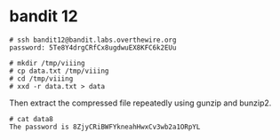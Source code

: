 # bandit 12

    # ssh bandit12@bandit.labs.overthewire.org
    password: 5Te8Y4drgCRfCx8ugdwuEX8KFC6k2EUu

    # mkdir /tmp/viiing
    # cp data.txt /tmp/viiing
    # cd /tmp/viiing
    # xxd -r data.txt > data

Then extract the compressed file repeatedly using gunzip and bunzip2.

    # cat data8
    The password is 8ZjyCRiBWFYkneahHwxCv3wb2a1ORpYL

